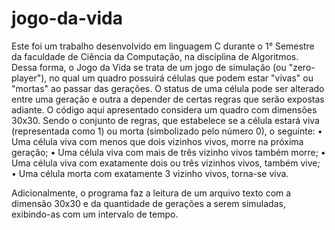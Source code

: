 # jogo-da-vida
  Este foi um trabalho desenvolvido em linguagem C durante o 1° Semestre da faculdade de Ciência da Computação, na disciplina de Algoritmos. Dessa forma, o Jogo da Vida se trata de um jogo de simulação (ou "zero-player"), no qual um quadro possuirá células que podem estar "vivas" ou "mortas" ao passar das gerações. O status de uma célula pode ser alterado entre uma geração e outra a depender de certas regras que serão expostas adiante.
  O código aqui apresentado considera um quadro com dimensões 30x30. Sendo o conjunto de regras, que estabelece se a célula estará viva (representada como 1) ou morta (simbolizado pelo número 0), o seguinte:
    • Uma célula viva com menos que dois vizinhos vivos, morre na próxima geração;
    • Uma célula viva com mais de três vizinho vivos também morre;
    • Uma célula viva com exatamente dois ou três vizinhos vivos, também vive;
    • Uma célula morta com exatamente 3 vizinho vivos, torna-se viva.
    
  Adicionalmente, o programa faz a leitura de um arquivo texto com a dimensão 30x30 e da quantidade de gerações a serem simuladas, exibindo-as com um intervalo de tempo.
